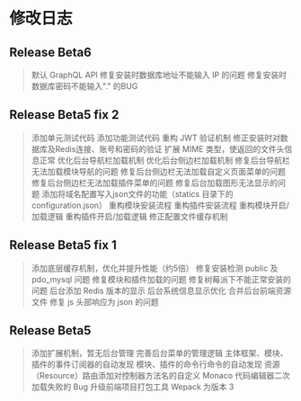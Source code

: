 # 修改日志

## Release Beta6

> 默认 GraphQL API
> 修复安装时数据库地址不能输入 IP 的问题
> 修复安装时数据库密码不能输入"." 的BUG

## Release Beta5 fix 2

> 添加单元测试代码
> 添加功能测试代码
> 重构 JWT 验证机制
> 修正安装时对数据库及Redis连接、账号和密码的验证
> 扩展 MIME 类型，使返回的文件头信息正常
> 优化后台导航栏加载机制
> 优化后台侧边栏加载机制
> 修复后台导航栏无法加载模块导航的问题
> 修复后台侧边栏无法加载自定义页面菜单的问题
> 修复后台侧边栏无法加载插件菜单的问题
> 修复后台加载图形无法显示的问题
> 添加将域名配置写入json文件的功能（statics 目录下的 configuration.json）
> 重构模块安装流程
> 重构插件安装流程
> 重构模块开启/加载逻辑
> 重构插件开启/加载逻辑
> 修正配置文件缓存机制

## Release Beta5 fix 1

> 添加底层缓存机制，优化并提升性能（约5倍）
> 修复安装检测 public 及 pdo_mysql 问题
> 修复模块和插件加载的问题
> 修复树莓派下不能正常安装的问题
> 后台添加 Redis 版本的显示
> 后台系统信息显示优化
> 合并后台前端资源文件
> 修复 js 头部响应为 json 的问题

## Release Beta5

> 添加扩展机制，暂无后台管理
> 完善后台菜单的管理逻辑
> 主体框架、模块、插件的事件订阅器的自动发现
> 模块、插件的命令行命令的自动发现
> 资源（Resource）路由添加对控制器方法名的自定义
> Monaco 代码编辑器二次加载失败的 Bug
> 升级前端项目打包工具 Wepack 为版本 3
